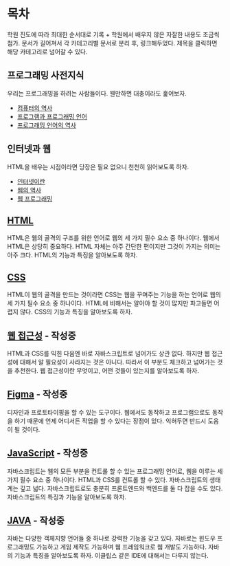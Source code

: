 # 목차
학원 진도에 따라 최대한 순서대로 기록 + 학원에서 배우지 않은 자잘한 내용도 조금씩 첨가. 문서가 길어져서 각 카테고리별 문서로 분리 후, 링크해두었다. 제목을 클릭하면 해당 카테고리로 넘어갈 수 있다.

## 프로그래밍 사전지식
우리는 프로그래밍을 하려는 사람들이다. 웬만하면 대충이라도 훑어보자.

+ [컴퓨터의 역사](https://nihilog.github.io/post/2021-05-03-01-history-of-computer)
+ [프로그램과 프로그래밍 언어](https://nihilog.github.io/post/2021-05-03-02-program-and-programming)
+ [프로그래밍 언어의 역사](https://nihilog.github.io/post/2021-05-03-03-history-of-programming-language)
## 인터넷과 웹
HTML을 배우는 시점이라면 당장은 필요 없으니 천천히 읽어보도록 하자.

+ [인터넷이란](https://nihilog.github.io/post/2021-05-04-01-origin-of-internet)
+ [웹의 역사](https://nihilog.github.io/post/2021-05-04-02-history-of-web)
+ [웹 프로그래밍](https://nihilog.github.io/post/2021-05-04-03-web-programming)

## [HTML](./Category/HTML.md)
HTML은 웹의 골격의 구조를 위한 언어로 웹의 세 가지 필수 요소 중 하나이다. 웹에서 HTML은 상당히 중요하다. HTML 자체는 아주 간단한 편이지만 그것이 가지는 의미는 아주 크다. HTML의 기능과 특징을 알아보도록 하자.

## [CSS](./Category/CSS.md)
HTML이 웹의 골격을 만드는 것이라면 CSS는 웹을 꾸며주는 기능을 하는 언어로 웹의 세 가지 필수 요소 중 하나이다. HTML에 비해서는 알아야 할 것이 많지만 파고들면 어렵지 않다. CSS의 기능과 특징을 알아보도록 하자.

## [웹 접근성](./Category/WebAccessibility.md) - 작성중
HTML과 CSS를 익힌 다음엔 바로 자바스크립트로 넘어가도 상관 없다. 하지만 웹 접근성에 대해서 알 필요성이 사라지는 것은 아니다. 따라서 이 부분도 체크하고 넘어가는 것을 추천한다. 웹 접근성이란 무엇이고, 어떤 것들이 있는지를 알아보도록 하자.

## [Figma](./Category/Figma.md) - 작성중
디자인과 프로토타이핑을 할 수 있는 도구이다. 웹에서도 동작하고 프로그램으로도 동작을 하기 때문에 언제 어디서든 작업을 할 수 있다는 장점이 있다. 익혀두면 반드시 도움이 될 것이다.

## [JavaScript](./Category/JavaScript.md) - 작성중
자바스크립트는 웹의 모든 부분을 컨트롤 할 수 있는 프로그래밍 언어로, 웹을 이루는 세 가지 필수 요소 중 하나이다. HTML과 CSS를 컨트롤 할 수 있다. 자바스크립트의 생태계는 깊고 넓다. 자바스크립트로도 충분히 프론트엔드와 백엔드를 둘 다 잡을 수도 있다. 자바스크립트의 특징과 기능을 알아보도록 하자.

## [JAVA](./Category/JAVA.md) - 작성중
자바는 다양한 객체지향 언어들 중 하나로 강력한 기능을 갖고 있다. 자바로는 윈도우 프로그래밍도 가능하고 게임 제작도 가능하며 웹 프레임워크로 웹 개발도 가능하다. 자바의 기능과 특징을 알아보도록 하자. 이클립스 같은 IDE에 대해서는 다루지 않는다.